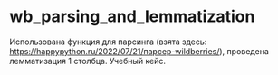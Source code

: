 # wb_parsing_and_lemmatization

Использована функция для парсинга (взята здесь: https://happypython.ru/2022/07/21/парсер-wildberries/), проведена лемматизация 1 столбца. Учебный кейс.
